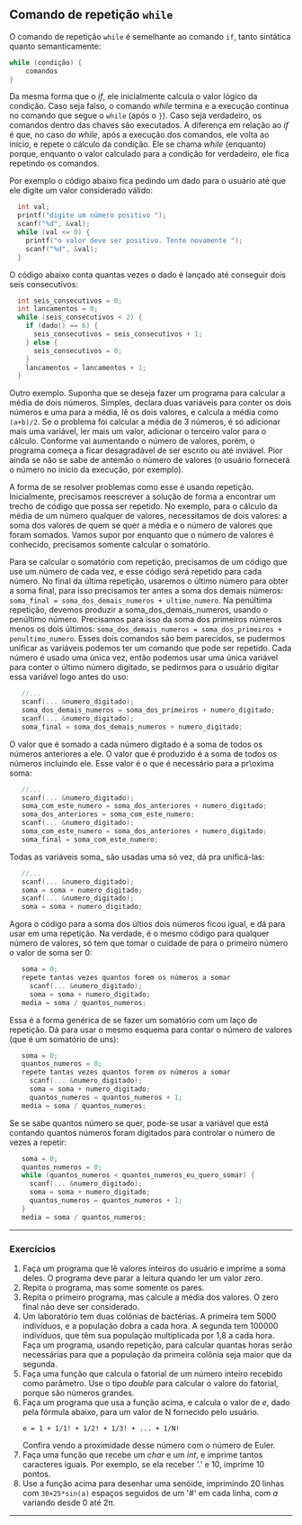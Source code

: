 ## Comando de repetição `while`

O comando de repetição `while` é semelhante ao comando `if`, tanto sintática quanto semanticamente:
```c
while (condição) {
    comandos
}
```
Da mesma forma que o *if*, ele inicialmente calcula o valor lógico da condição.
Caso seja falso, o comando *while* termina e a execução continua no comando que segue o `while` (após o `}`).
Caso seja verdadeiro, os comandos dentro das chaves são executados.
A diferença em relação ao *if* é que, no caso do *while*, após a execução dos comandos, ele volta ao início, e repete o cálculo da condição.
Ele se chama *while* (enquanto) porque, enquanto o valor calculado para a condição for verdadeiro, ele fica repetindo os comandos.

Por exemplo o código abaixo fica pedindo um dado para o usuário até que ele digite um valor considerado válido:
```c
  int val;
  printf("digite um número positivo ");
  scanf("%d", &val);
  while (val <= 0) {
    printf("o valor deve ser positivo. Tente novamente ");
    scanf("%d", &val);
  }
```

O código abaixo conta quantas vezes o dado é lançado até conseguir dois seis consecutivos:
```c
  int seis_consecutivos = 0;
  int lancamentos = 0;
  while (seis_consecutivos < 2) {
    if (dado() == 6) {
      seis_consecutivos = seis_consecutivos + 1;
    } else {
      seis_consecutivos = 0;
    }
    lancamentos = lancamentos + 1;
  }
```

Outro exemplo. Suponha que se deseja fazer um programa para calcular a média de dois números.
Simples, declara duas variáveis para conter os dois números e uma para a média, lê os dois valores, e calcula a média como `(a+b)/2`.
Se o problema foi calcular a média de 3 números, é só adicionar mais uma variável, ler mais um valor, adicionar o terceiro valor para o cálculo.
Conforme vai aumentando o número de valores, porém, o programa começa a ficar desagradável de ser escrito ou até inviável.
Pior ainda se não se sabe de antemão o número de valores (o usuário fornecerá o número no início da execução, por exemplo).

A forma de se resolver problemas como esse é usando repetição.
Inicialmente, precisamos reescrever a solução de forma a encontrar um trecho de código que possa ser repetido.
No exemplo, para o cálculo da média de um número qualquer de valores, necessitamos de dois valores: a soma dos valores de quem se quer a média e o número de valores que foram somados. Vamos supor por enquanto que o número de valores é conhecido, precisamos somente calcular o somatório.

Para se calcular o somatório com repetição, precisamos de um código que use um número de cada vez, e esse código será repetido para cada número. No final da última repetição, usaremos o último número para obter a soma final, para isso precisamos ter antes a soma dos demais números: `soma_final = soma_dos_demais_numeros + ultimo_numero`.
Na penúltima repetição, devemos produzir a soma_dos_demais_numeros, usando o penúltimo número. Precisamos para isso da soma dos primeiros números menos os dois últimos: `soma_dos_demais_numeros = soma_dos_primeiros + penultimo_numero`.
Esses dois comandos são bem parecidos, se pudermos unificar as variáveis podemos ter um comando que pode ser repetido.
Cada número é usado uma única vez, então podemos usar uma única variável para conter o último número digitado, se pedirmos para o usuário digitar essa variável logo antes do uso:
```c
   //... 
   scanf(... &numero_digitado);
   soma_dos_demais_numeros = soma_dos_primeiros + numero_digitado;
   scanf(... &numero_digitado);
   soma_final = soma_dos_demais_numeros + numero_digitado;
```
O valor que é somado a cada número digitado é a soma de todos os números anteriores a ele.
O valor que é produzido é a soma de todos os números incluindo ele.
Esse valor é o que é necessário para a pr\oxima soma:
```c
   //... 
   scanf(... &numero_digitado);
   soma_com_este_numero = soma_dos_anteriores + numero_digitado;
   soma_dos_anteriores = soma_com_este_numero;
   scanf(... &numero_digitado);
   soma_com_este_numero = soma_dos_anteriores + numero_digitado;
   soma_final = soma_com_este_numero;
```
Todas as variáveis soma_ são usadas uma só vez, dá pra unificá-las:
```c
   //... 
   scanf(... &numero_digitado);
   soma = soma + numero_digitado;
   scanf(... &numero_digitado);
   soma = soma + numero_digitado;
```
Agora o código para a soma dos últios dois números ficou igual, e dá para usar em uma repetição.
Na verdade, é o mesmo código para qualquer número de valores, só tem que tomar o cuidade de para o primeiro número o valor de soma ser 0:
```c
   soma = 0;
   repete tantas vezes quantos forem os números a somar
     scanf(... &numero_digitado);
     soma = soma + numero_digitado;
   media = soma / quantos_numeros;
```
Essa é a forma genérica de se fazer um somatório com um laço de repetição.
Dá para usar o mesmo esquema para contar o número de valores (que é um somatório de uns):
```c
   soma = 0;
   quantos_numeros = 0;
   repete tantas vezes quantos forem os números a somar
     scanf(... &numero_digitado);
     soma = soma + numero_digitado;
     quantos_numeros = quantos_numeros + 1;
   media = soma / quantos_numeros;
```
Se se sabe quantos número se quer, pode-se usar a variável que está contando quantos números foram digitados para controlar o número de vezes a repetir:
```c
   soma = 0;
   quantos_numeros = 0;
   while (quantos_numeros < quantos_numeros_eu_quero_somar) {
     scanf(... &numero_digitado);
     soma = soma + numero_digitado;
     quantos_numeros = quantos_numeros + 1;
   }
   media = soma / quantos_numeros;
```

* * *

### Exercícios

1. Faça um programa que lê valores inteiros do usuário e imprime a soma deles. O programa deve parar a leitura quando ler um valor zero.
2. Repita o programa, mas some somente os pares.
3. Repita o primeiro programa, mas calcule a média dos valores. O zero final não deve ser considerado.
4. Um laboratório tem duas colônias de bactérias. A primeira tem 5000 indivíduos, e a população dobra a cada hora. A segunda tem 100000 indivíduos, que têm sua população multiplicada por 1,8 a cada hora. Faça um programa, usando repetição, para calcular quantas horas serão necessárias para que a população da primeira colônia seja maior que da segunda.
5. Faça uma função que calcula o fatorial de um número inteiro recebido como parâmetro. Use o tipo *double* para calcular o valore do fatorial, porque são números grandes.
6. Faça um programa que usa a função acima, e calcula o valor de *e*, dado pela fórmula abaixo, para um valor de N fornecido pelo usuário.
   ```
   e = 1 + 1/1! + 1/2! + 1/3! + ... + 1/N!
   ```
   Confira vendo a proximidade desse número com o número de Euler.
9. Faça uma função que recebe um *char* e um *int*, e imprime tantos caracteres iguais. Por exemplo, se ela receber '.' e 10, imprime 10 pontos.
1. Use a função acima para desenhar uma senóide, imprimindo 20 linhas com `30+25*sin(a)` espaços seguidos de um '#' em cada linha, com *a* variando desde 0 até 2&pi;.

* * *
